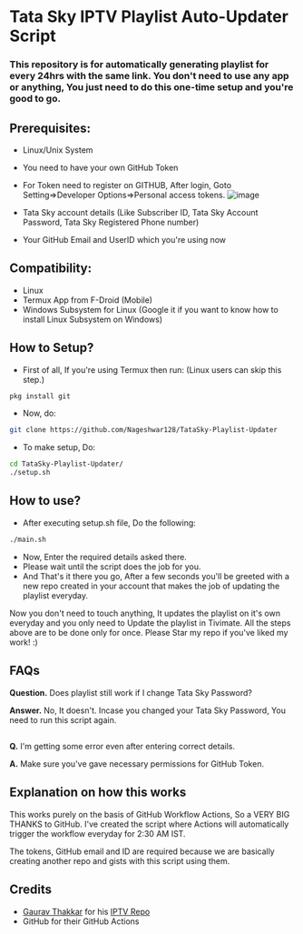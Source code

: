 # Tata Sky IPTV Playlist Auto-Updater Script
### This repository is for automatically generating playlist for every 24hrs with the same link. You don't need to use any app or anything, You just need to do this one-time setup and you're good to go.

## Prerequisites:
* Linux/Unix System
* You need to have your own GitHub Token
* For Token need to register on GITHUB, After login, Goto Setting=>Developer Options=>Personal access tokens.
 ![image](https://i.ibb.co/4mrVJpv/Github-Actions.png)

* Tata Sky account details (Like Subscriber ID, Tata Sky Account Password, Tata Sky Registered Phone number)

* Your GitHub Email and UserID which you're using now


## Compatibility:
* Linux
* Termux App from F-Droid (Mobile)
* Windows Subsystem for Linux (Google it if you want to know how to install Linux Subsystem on Windows)

## How to Setup?

* First of all, If you're using Termux then run: (Linux users can skip this step.)
```bash
pkg install git
```
* Now, do:
```bash
git clone https://github.com/Nageshwar128/TataSky-Playlist-Updater
```

* To make setup, Do:
```bash
cd TataSky-Playlist-Updater/
./setup.sh
```
## How to use?
* After executing setup.sh file, Do the following:
```bash
./main.sh
```
* Now, Enter the required details asked there.
* Please wait until the script does the job for you.
* And That's it there you go, After a few seconds you'll be greeted with a new repo created in your account that makes the job of updating the playlist everyday.

Now you don't need to touch anything, It updates the playlist on it's own everyday and you only need to Update the playlist in Tivimate.
All the steps above are to be done only for once. Please Star my repo if you've liked my work! :)

## FAQs

**Question.** Does playlist still work if I change Tata Sky Password?

**Answer.** No, It doesn't. Incase you changed your Tata Sky Password, You need to run this script again.
##

**Q.** I'm getting some error even after entering correct details.

**A.** Make sure you've gave necessary permissions for GitHub Token.
##


## Explanation on how this works

This works purely on the basis of GitHub Workflow Actions, So a VERY BIG THANKS to GitHub.
I've created the script where Actions will automatically trigger the workflow everyday for 2:30 AM IST.

The tokens, GitHub email and ID are required because we are basically creating another repo and gists with this script using them.

## Credits

* [Gaurav Thakkar](https://github.com/ForceGT) for his [IPTV Repo](https://github.com/ForceGT/Tata-Sky-IPTV)
* GitHub for their GitHub Actions




